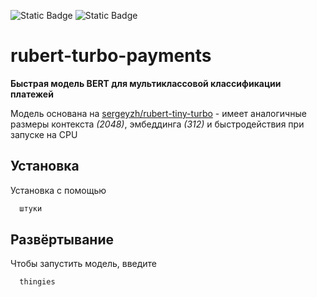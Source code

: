 ![Static Badge](https://img.shields.io/badge/model_on_hugginface-link-black?style=for-the-badge&logo=huggingface&logoColor=black&labelColor=%23FFD21E&color=azure&link=https%3A%2F%2Fhuggingface.co%2Fpyramidheadshark%2Frubert-turbo-payments) 
![Static Badge](https://img.shields.io/badge/License-Apache_2.0-%238FBC8F?style=for-the-badge&logo=apache&link=https%3A%2F%2Fwww.apache.org%2Flicenses%2FLICENSE-2.0)
# rubert-turbo-payments

**Быстрая модель BERT для мультиклассовой классификации платежей**

Модель основана на [sergeyzh/rubert-tiny-turbo](https://huggingface.co/sergeyzh/rubert-tiny-turbo) - имеет аналогичные размеры контекста *(2048)*, эмбеддинга *(312)* и быстродействия при запуске на CPU


## Установка

Установка с помощью

```bash
  штуки
```
    
## Развёртывание

Чтобы запустить модель, введите

```bash
  thingies
```



